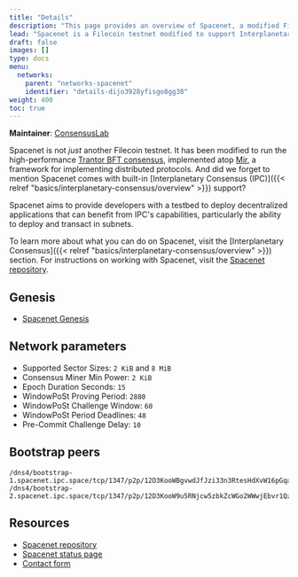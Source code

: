 ```yaml
---
title: "Details"
description: "This page provides an overview of Spacenet, a modified Filecoin testnet that supports Interplanetary Consensus (IPC), as well as instructions for developers, users, and validators to get started on the network."
lead: "Spacenet is a Filecoin testnet modified to support Interplanetary Consensus (IPC). It aims to provide developers with a testbed to deploy their FVM use cases and innovate with new Web3 applications that leverage IPC subnets and the high-performance consensus provided by the Mir framework and the Trantor BFT consensus protocol. However, it is an experimental network, and users should expect unplanned downtime, complete restarts, and frequent bugs."
draft: false
images: []
type: docs
menu:
  networks:
    parent: "networks-spacenet"
    identifier: "details-dijo3928yfisgo8gg38"
weight: 400
toc: true
---
```


**Maintainer**: [ConsensusLab](https://consensuslab.world)

Spacenet is not _just_ another Filecoin testnet. It has been modified to run the high-performance [Trantor BFT consensus](https://github.com/filecoin-project/mir/tree/main/pkg/systems/trantor), implemented atop [Mir](https://github.com/filecoin-project/mir), a framework for implementing distributed protocols. And did we forget to mention Spacenet comes with built-in [Interplanetary Consensus (IPC)]({{< relref "basics/interplanetary-consensus/overview" >}}) support?

Spacenet aims to provide developers with a testbed to deploy decentralized applications that can benefit from IPC's capabilities, particularly the ability to deploy and transact in subnets.

To learn more about what you can do on Spacenet, visit the [Interplanetary Consensus]({{< relref "basics/interplanetary-consensus/overview" >}}) section. For instructions on working with Spacenet, visit the [Spacenet repository](https://github.com/consensus-shipyard/spacenet).

## Genesis
- [Spacenet Genesis](https://github.com/consensus-shipyard/lotus/blob/spacenet/build/genesis/spacenet.car)

## Network parameters
- Supported Sector Sizes: `2 KiB` and `8 MiB`
- Consensus Miner Min Power: `2 KiB`
- Epoch Duration Seconds: `15`
- WindowPoSt Proving Period: `2880`
- WindowPoSt Challenge Window: `60`
- WindowPoSt Period Deadlines: `48`
- Pre-Commit Challenge Delay: `10`

## Bootstrap peers
```plaintext
/dns4/bootstrap-1.spacenet.ipc.space/tcp/1347/p2p/12D3KooWBgvwdJfJzi33n3RtesHdXvW16pGqaVgzD2WCijxvwEp1
/dns4/bootstrap-2.spacenet.ipc.space/tcp/1347/p2p/12D3KooW9u5RNjcw5zbkZcWGo2WWwjEbvr1Qz7sTs9GpxNw5xNzC
```

## Resources
- [Spacenet repository](https://github.com/consensus-shipyard/spacenet)
- [Spacenet status page](https://spacenet.statuspage.io/)
- [Contact form](https://docs.google.com/forms/d/1O3_kHb2WJhil9sqXOxgGGGsqkAA61J1rKMfnb5os5yo/edit)
